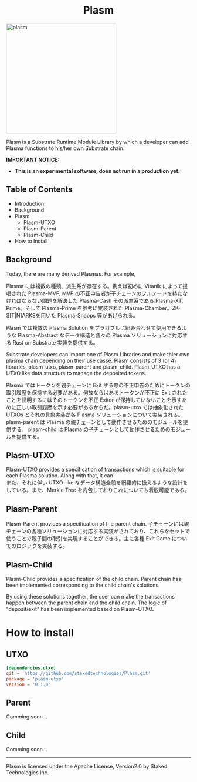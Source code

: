 <div align="center"><h1>Plasm</h1></div>

<div align="left"><img width="300" alt="plasm" src="https://user-images.githubusercontent.com/6259384/55708398-cf9ae900-5a20-11e9-859c-3435b55c68a5.png"></div>

Plasm is a Substrate Runtime Module Library by which a developer can add Plasma functions to his/her own Substrate chain.

__IMPORTANT NOTICE:__
* __This is an experimental software, does not run in a production yet.__

## Table of Contents
- Introduction
- Background
- Plasm
    - Plasm-UTXO
    - Plasm-Parent
    - Plasm-Child
- How to Install


## Background
Today, there are many derived Plasmas. For example, 

Plasma には複数の種類、派生系が存在する。例えば初めに Vitanik によって提唱された Plasma-MVP, MVP の不正申告者が子チェーンのフルノードを持たなければならない問題を解決した Plasma-Cash その派生系である Plasma-XT, Prime。そして Plasma-Prime を参考に実装された Plasma-Chamber。ZK-S[T|N]ARKSを用いた Plasma-Snapps 等があげられる。

Plasm では複数の Plasma Solution をプラガブルに組み合わせて使用できるような Plasma-Abstract なデータ構造と各々の Plasma ソリューションに対応する Rust on Substrate 実装を提供する。

Substrate developers can import one of Plasm Libraries and make thier own plasma chain depending on their use casse. Plasm consists of 3 (or 4) libraries, plasm-utxo, plasm-parent and plasm-child. Plasm-UTXO has a UTXO like data structure to manage the deposited tokens. 

Plasma ではトークンを親チェーンに Exit する際の不正申告のためにトークンの取引履歴を保持する必要がある。何故ならばあるトークンが不正に Exit されたことを証明するにはそのトークンを不正 Exitor が保持していないことを示すために正しい取引履歴を示す必要があるからだ。plasm-utxo では抽象化された UTXOs とそれの具象実装が各 Plasma ソリューションについて実装される。
plasm-parent は Plasma の親チェーンとして動作させるためのモジュールを提供する。
plasm-child は Plasma の子チェーンとして動作させるためのモジュールを提供する。

## Plasm-UTXO
Plasm-UTXO provides a specification of transactions which is suitable for each Plasma solution. Along with that, it can  
また、それに伴い UTXO-like なデータ構造全般を網羅的に扱えるような設計をしている。また、Merkle Tree を内包しておりこれについても着脱可能である。

## Plasm-Parent
Plasm-Parent provides a specification of the parent chain. 子チェーンには親チェーンの各種ソリューションに対応する実装がされており、これらをセットで使うことで親子間の取引を実現することができる。主に各種 Exit Game についてのロジックを実装する。

## Plasm-Child
Plasm-Child provides a specification of the child chain. Parent chain has been implemented corresponding to the child chain's solutions. 


By using these solutions together, the user can make the transactions happen between the parent chain and the child chain. The logic of "deposit/exit" has been implemented based on Plasm-UTXO.

# How to install

## UTXO
```toml
[dependencies.utxo]
git = 'https://github.com/stakedtechnologies/Plasm.git'
package = 'plasm-utxo'
version = '0.1.0' 
```

## Parent
Comming soon...

## Child
Comming soon...

* * *
Plasm is licensed under the Apache License, Version2.0 by Staked Technologies Inc.
